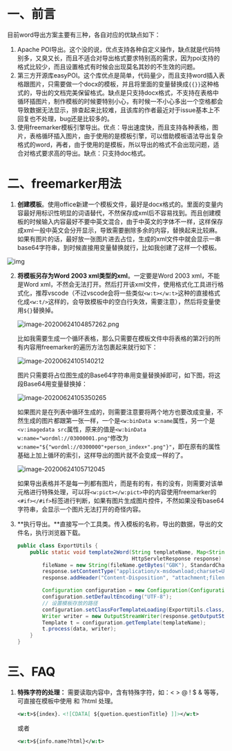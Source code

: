 
# 一、前言

目前word导出方案主要有三种，各自对应的优缺点如下：

1. Apache POI导出。这个没的说，优点支持各种自定义操作，缺点就是代码特别多，又臭又长，而且不适合对导出格式要求特别高的需求，因为poi支持的格式比较少，而且设置格式有时候会出现莫名其妙的不生效的问题。
2. 第三方开源库easyPOI。这个库优点是简单，代码量少，而且支持word插入表格跟图片，只需要做一个docx的模板，并且将里面的变量替换成`{{}}`这种格式的，导出的文档完美保留格式。缺点是只支持docx格式，不支持在表格中循环插图片，制作模板的时候要特别小心，有时候一不小心多出一个空格都会导致数据无法显示，排查起来比较难，且该库的作者最近对于issue基本上不回复也不处理，bug还是比较多的。
3. 使用freemarker模板引擎导出。优点：导出速度快，而且支持各种表格，图片，表格循环插入图片，由于使用的是模板引擎，可以借助模板语法导出复杂格式的word，再者，由于使用的是模板，所以导出的格式不会出现问题，适合对格式要求高的导出。缺点：只支持doc格式。

# 二、freemarker用法

1. **创建模板**。使用office新建一个模板文件，最好是docx格式的。里面的变量内容最好用标识性明显的词语替代，不然保存成xml后不容易找到。而且创建模板的时候输入内容最好不要中英文混合，由于中英文的字体不一样，这样保存成xml一般中英文会分开显示，导致需要删除多余的内容，替换起来比较麻。如果有图片的话，最好放一张图片进去占位，生成的xml文件中就会显示一串base64字符串，到时候直接用变量替换就行，比如我创建了这样一个模板。

![img](https://i.loli.net/2020/06/24/3h47BWGtmyjQAk8.png)

2. **将模板另存为Word 2003 xml类型的xml**。一定要是Word 2003 xml，不能是Word xml，不然会无法打开。然后打开该xml文件，使用格式化工具进行格式化，推荐vscode（不过vscode会将一些类似`<w:t></w:t>`这种的直接格式化成`<w:t/>`这样的，会导致模板中的空白行失效，需要注意），然后将变量使用`${}`替换掉。

   ![image-20200624104857262.png](https://i.loli.net/2020/06/24/3zHd1SMPuJUaAfo.png)

   比如我需要生成一个循环表格，那么只需要在模板文件中将表格的第2行的所有内容用freemarker的遍历方法包裹起来就行如下：

   ![image-20200624105140212](https://i.loli.net/2020/06/24/kM9w3aTKnNPICQd.png)

   图片只需要将占位图生成的Base64字符串用变量替换掉即可，如下图，将这段Base64用变量替换掉：

   ![image-20200624105350265](https://i.loli.net/2020/06/24/2CDlRfZ3EFGLsqw.png)

   如果图片是在列表中循环生成的，则需要注意要将两个地方也要改成变量，不然生成的图片都跟第一张一样，一个是`<w:binData w:name`属性，另一个是	`<v:imagedata src`属性，原来的值是`<w:binData w:name="wordml://03000001.png"`修改为 `w:name="${"wordml://0300000"+person_index+".png"}"`，即在原有的属性基础上加上循环的索引，这样导出的图片就不会变成一样的了。

   ![image-20200624105712045](https://i.loli.net/2020/06/24/tpPrDeXAO48F7Qy.png)

   如果导出表格并不是每一列都有图片，而是有的有，有的没有，则需要对该单元格进行特殊处理，可以将`<w:pict></w:pict>`中的内容使用freemarker的`<#if></#if>`标签进行判断，如果有图片生成图片控件，不然如果没有base64字符串，会显示一个图片无法打开的奇怪内容。

3. **执行导出。**直接写一个工具类。传入模板的名称，导出的数据，导出的文件名，执行浏览器下载。

   ```java
   public class ExportUtils {
       public static void template2Word(String templateName, Map<String, Object> data, String fileName, 
                                        HttpServletResponse response) throws Exception{
           fileName = new String(fileName.getBytes("GBK"), StandardCharsets.ISO_8859_1) + ".doc";
           response.setContentType("application/x-msdownload;charset=UTF-8");
           response.addHeader("Content-Disposition", "attachment;filename=" + fileName + ";charset=UTF-8");
   
           Configuration configuration = new Configuration(Configuration.getVersion());
           configuration.setDefaultEncoding("UTF-8");
           // 设置模板存放的路径
           configuration.setClassForTemplateLoading(ExportUtils.class, "/template");
           Writer writer = new OutputStreamWriter(response.getOutputStream());
           Template t = configuration.getTemplate(templateName);
           t.process(data, writer);
       }
   }
   ```

# 三、FAQ
1. **特殊字符的处理：** 需要读取内容中，含有特殊字符，如：< > @ ! $ & 等等，可直接在模板中使用 <![CDATA[  ]]> 和 ?html 处理。

   ```xml
   <w:t>${index}．<![CDATA[ ${quetion.questionTitle} ]]></w:t>
   ```
   或者
   
   ```xml
   <w:t>${info.name?html}</w:t>
   ```
